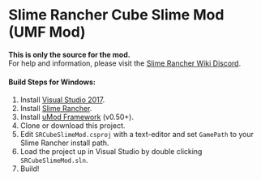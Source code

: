 # Slime Rancher Cube Slime Mod (UMF Mod)

**This is only the source for the mod.**  
For help and information, please visit the [Slime Rancher Wiki Discord](https://discord.gg/U3xHVkc).

#### Build Steps for Windows:
1. Install [Visual Studio 2017](https://visualstudio.microsoft.com/downloads/).
2. Install [Slime Rancher](https://store.steampowered.com/app/433340/).
3. Install [uMod Framework](https://umodframework.com/download.html) (v0.50+).
4. Clone or download this project.
5. Edit `SRCubeSlimeMod.csproj` with a text-editor and set `GamePath` to your Slime Rancher install path.
6. Load the project up in Visual Studio by double clicking `SRCubeSlimeMod.sln`.
7. Build!
